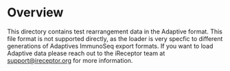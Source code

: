 # Overview 
This directory contains test rearrangement data in the Adaptive format. This file format is not supported directly, 
as the loader is very specfic to different generations of Adaptives ImmunoSeq export formats. If you want to load Adaptive
data please reach out to the iReceptor team at support@ireceptor.org for more information.
